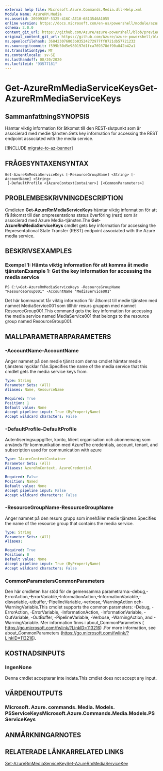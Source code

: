 ```yaml
---
external help file: Microsoft.Azure.Commands.Media.dll-Help.xml
Module Name: AzureRM.Media
ms.assetid: 2099938F-5325-416C-AE10-6813546A1055
online version: https://docs.microsoft.com/en-us/powershell/module/azurerm.media/get-azurermmediaservicekeys
schema: 2.0.0
content_git_url: https://github.com/Azure/azure-powershell/blob/preview/src/ResourceManager/Media/Commands.Media/help/Get-AzureRmMediaServiceKeys.md
original_content_git_url: https://github.com/Azure/azure-powershell/blob/preview/src/ResourceManager/Media/Commands.Media/help/Get-AzureRmMediaServiceKeys.md
ms.openlocfilehash: 368423076003b03524272977ff8721db57721232
ms.sourcegitcommit: f599b50d5e980197d1fca769378df90a842b42a1
ms.translationtype: MT
ms.contentlocale: sv-SE
ms.lasthandoff: 08/20/2020
ms.locfileid: "93577181"
---
```

# <span data-ttu-id="f2eed-101">Get-AzureRmMediaServiceKeys</span><span class="sxs-lookup"><span data-stu-id="f2eed-101">Get-AzureRmMediaServiceKeys</span></span>

## <span data-ttu-id="f2eed-102">Sammanfattning</span><span class="sxs-lookup"><span data-stu-id="f2eed-102">SYNOPSIS</span></span>
<span data-ttu-id="f2eed-103">Hämtar viktig information för åtkomst till den REST-slutpunkt som är associerad med medie tjänsten.</span><span class="sxs-lookup"><span data-stu-id="f2eed-103">Gets key information for accessing the REST endpoint associated with the media service.</span></span>

[!INCLUDE [migrate-to-az-banner](../../includes/migrate-to-az-banner.md)]

## <span data-ttu-id="f2eed-104">FRÅGESYNTAXEN</span><span class="sxs-lookup"><span data-stu-id="f2eed-104">SYNTAX</span></span>

```
Get-AzureRmMediaServiceKeys [-ResourceGroupName] <String> [-AccountName] <String>
 [-DefaultProfile <IAzureContextContainer>] [<CommonParameters>]
```

## <span data-ttu-id="f2eed-105">PROBLEMBESKRIVNING</span><span class="sxs-lookup"><span data-stu-id="f2eed-105">DESCRIPTION</span></span>
<span data-ttu-id="f2eed-106">Cmdleten **Get-AzureRmMediaServiceKeys** hämtar viktig information för att få åtkomst till den ompresentations status överföring (rest) som är associerad med Azure Media-tjänsten.</span><span class="sxs-lookup"><span data-stu-id="f2eed-106">The **Get-AzureRmMediaServiceKeys** cmdlet gets key information for accessing the Representational State Transfer (REST) endpoint associated with the Azure media service.</span></span>

## <span data-ttu-id="f2eed-107">BESKRIVS</span><span class="sxs-lookup"><span data-stu-id="f2eed-107">EXAMPLES</span></span>

### <span data-ttu-id="f2eed-108">Exempel 1: Hämta viktig information för att komma åt medie tjänsten</span><span class="sxs-lookup"><span data-stu-id="f2eed-108">Example 1: Get the key information for accessing the media service</span></span>
```
PS C:\>Get-AzureRmMediaServiceKeys -ResourceGroupName "ResourceGroup001" -AccountName "MediaService001"
```

<span data-ttu-id="f2eed-109">Det här kommandot får viktig information för åtkomst till medie tjänsten med namnet MediaService001 som tillhör resurs gruppen med namnet ResourceGroup001.</span><span class="sxs-lookup"><span data-stu-id="f2eed-109">This command gets the key information for accessing the media service named MediaService001 that belongs to the resource group named ResourceGroup001.</span></span>

## <span data-ttu-id="f2eed-110">MALLPARAMETRAR</span><span class="sxs-lookup"><span data-stu-id="f2eed-110">PARAMETERS</span></span>

### <span data-ttu-id="f2eed-111">-AccountName</span><span class="sxs-lookup"><span data-stu-id="f2eed-111">-AccountName</span></span>
<span data-ttu-id="f2eed-112">Anger namnet på den medie tjänst som denna cmdlet hämtar medie tjänstens nycklar från.</span><span class="sxs-lookup"><span data-stu-id="f2eed-112">Specifies the name of the media service that this cmdlet gets the media service keys from.</span></span>

```yaml
Type: String
Parameter Sets: (All)
Aliases: Name, ResourceName

Required: True
Position: 1
Default value: None
Accept pipeline input: True (ByPropertyName)
Accept wildcard characters: False
```

### <span data-ttu-id="f2eed-113">-DefaultProfile</span><span class="sxs-lookup"><span data-stu-id="f2eed-113">-DefaultProfile</span></span>
<span data-ttu-id="f2eed-114">Autentiseringsuppgifter, konto, klient organisation och abonnemang som används för kommunikation med Azure</span><span class="sxs-lookup"><span data-stu-id="f2eed-114">The credentials, account, tenant, and subscription used for communication with azure</span></span>

```yaml
Type: IAzureContextContainer
Parameter Sets: (All)
Aliases: AzureRmContext, AzureCredential

Required: False
Position: Named
Default value: None
Accept pipeline input: False
Accept wildcard characters: False
```

### <span data-ttu-id="f2eed-115">-ResourceGroupName</span><span class="sxs-lookup"><span data-stu-id="f2eed-115">-ResourceGroupName</span></span>
<span data-ttu-id="f2eed-116">Anger namnet på den resurs grupp som innehåller medie tjänsten.</span><span class="sxs-lookup"><span data-stu-id="f2eed-116">Specifies the name of the resource group that contains the media service.</span></span>

```yaml
Type: String
Parameter Sets: (All)
Aliases: 

Required: True
Position: 0
Default value: None
Accept pipeline input: True (ByPropertyName)
Accept wildcard characters: False
```

### <span data-ttu-id="f2eed-117">CommonParameters</span><span class="sxs-lookup"><span data-stu-id="f2eed-117">CommonParameters</span></span>
<span data-ttu-id="f2eed-118">Den här cmdleten har stöd för de gemensamma parametrarna:-debug,-ErrorAction,-ErrorVariable,-InformationAction,-InformationVariable,-disvariable,-utbuffer,-PipelineVariable,-verbose,-WarningAction och-WarningVariable.</span><span class="sxs-lookup"><span data-stu-id="f2eed-118">This cmdlet supports the common parameters: -Debug, -ErrorAction, -ErrorVariable, -InformationAction, -InformationVariable, -OutVariable, -OutBuffer, -PipelineVariable, -Verbose, -WarningAction, and -WarningVariable.</span></span> <span data-ttu-id="f2eed-119">Mer information finns i about_CommonParameters ( https://go.microsoft.com/fwlink/?LinkID=113216) .</span><span class="sxs-lookup"><span data-stu-id="f2eed-119">For more information, see about_CommonParameters (https://go.microsoft.com/fwlink/?LinkID=113216).</span></span>

## <span data-ttu-id="f2eed-120">KOSTNADS</span><span class="sxs-lookup"><span data-stu-id="f2eed-120">INPUTS</span></span>

### <span data-ttu-id="f2eed-121">Ingen</span><span class="sxs-lookup"><span data-stu-id="f2eed-121">None</span></span>
<span data-ttu-id="f2eed-122">Denna cmdlet accepterar inte indata.</span><span class="sxs-lookup"><span data-stu-id="f2eed-122">This cmdlet does not accept any input.</span></span>

## <span data-ttu-id="f2eed-123">VÄRDEN</span><span class="sxs-lookup"><span data-stu-id="f2eed-123">OUTPUTS</span></span>

### <span data-ttu-id="f2eed-124">Microsoft. Azure. commands. Media. Models. PSServiceKeys</span><span class="sxs-lookup"><span data-stu-id="f2eed-124">Microsoft.Azure.Commands.Media.Models.PSServiceKeys</span></span>

## <span data-ttu-id="f2eed-125">ANMÄRKNINGAR</span><span class="sxs-lookup"><span data-stu-id="f2eed-125">NOTES</span></span>

## <span data-ttu-id="f2eed-126">RELATERADE LÄNKAR</span><span class="sxs-lookup"><span data-stu-id="f2eed-126">RELATED LINKS</span></span>

[<span data-ttu-id="f2eed-127">Set-AzureRmMediaServiceKey</span><span class="sxs-lookup"><span data-stu-id="f2eed-127">Set-AzureRmMediaServiceKey</span></span>](./Set-AzureRmMediaServiceKey.md)


